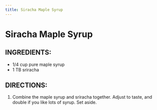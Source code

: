 ```yaml
---
title: Siracha Maple Syrup
---
```


# Siracha Maple Syrup

## INGREDIENTS:

* 1/4 cup pure maple syrup
* 1 TB sriracha

## DIRECTIONS:

1. Combine the maple syrup and sriracha together. Adjust to taste, and double if you like lots of syrup. Set aside.
